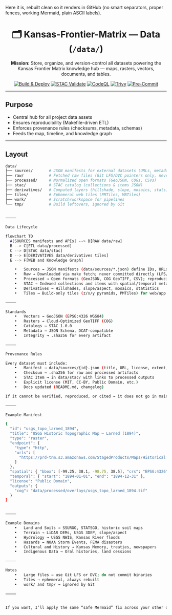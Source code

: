 Here it is, rebuilt clean so it renders in GitHub (no smart separators, proper fences, working Mermaid, plain ASCII labels).

<div align="center">

# 🗂️ Kansas-Frontier-Matrix — Data (`/data/`)

**Mission:** Store, organize, and version-control all datasets powering the  
Kansas Frontier Matrix knowledge hub — maps, rasters, vectors, documents, and tables.

[![Build & Deploy](https://github.com/bartytime4life/Kansas-Frontier-Matrix/actions/workflows/site.yml/badge.svg)](../.github/workflows/site.yml)
[![STAC Validate](https://github.com/bartytime4life/Kansas-Frontier-Matrix/actions/workflows/stac-validate.yml/badge.svg)](../.github/workflows/stac-validate.yml)
[![CodeQL](https://github.com/bartytime4life/Kansas-Frontier-Matrix/actions/workflows/codeql.yml/badge.svg)](../.github/workflows/codeql.yml)
[![Trivy](https://github.com/bartytime4life/Kansas-Frontier-Matrix/actions/workflows/trivy.yml/badge.svg)](../.github/workflows/trivy.yml)
[![Pre-Commit](https://github.com/bartytime4life/Kansas-Frontier-Matrix/actions/workflows/pre-commit.yml/badge.svg)](../.github/workflows/pre-commit.yml)

</div>

---

## Purpose

- Central hub for all project data assets  
- Ensures reproducibility (Makefile-driven ETL)  
- Enforces provenance rules (checksums, metadata, schemas)  
- Feeds the map, timeline, and knowledge graph

---

## Layout

```bash
data/
├── sources/       # JSON manifests for external datasets (URLs, metadata, licenses)
├── raw/           # Fetched raw files (Git LFS/DVC pointers only, never pushed)
├── processed/     # Normalized open formats (GeoJSON, COGs, CSVs)
├── stac/          # STAC catalog (collections & items JSON)
├── derivatives/   # Computed layers (hillshade, slope, mosaics, stats)
├── tiles/         # Ephemeral web tiles (PMTiles, MBTiles)
├── work/          # Scratch/workspace for pipelines
└── tmp/           # Build leftovers, ignored by Git


⸻

Data Lifecycle

flowchart TD
  A[SOURCES manifests and APIs] --> B[RAW data/raw]
  B --> C[ETL data/processed]
  C --> D[STAC data/stac]
  D --> E[DERIVATIVES data/derivatives tiles]
  E --> F[WEB and Knowledge Graph]

	•	Sources → JSON manifests (data/sources/*.json) define IDs, URLs, metadata
	•	Raw → Downloaded via make fetch; never committed directly (LFS/DVC pointers only)
	•	Processed → Open formats (GeoJSON, COG GeoTIFF, CSV); reproducible via ETL scripts
	•	STAC → Indexed collections and items with spatial/temporal metadata
	•	Derivatives → Hillshades, slope/aspect, mosaics, statistics
	•	Tiles → Build-only tiles (z/x/y pyramids, PMTiles) for web/app previews

⸻

Standards
	•	Vectors → GeoJSON (EPSG:4326 WGS84)
	•	Rasters → Cloud-Optimized GeoTIFF (COG)
	•	Catalogs → STAC 1.0.0
	•	Metadata → JSON Schema, DCAT-compatible
	•	Integrity → .sha256 for every artifact

⸻

Provenance Rules

Every dataset must include:
	•	Manifest → data/sources/{id}.json (title, URL, license, extent, temporal)
	•	Checksum → .sha256 for raw and processed artifacts
	•	STAC Item → in data/stac/ with links to processed outputs
	•	Explicit license (MIT, CC-BY, Public Domain, etc.)
	•	Docs updated (README.md, changelog)

If it cannot be verified, reproduced, or cited → it does not go in main/.

⸻

Example Manifest

{
  "id": "usgs_topo_larned_1894",
  "title": "USGS Historic Topographic Map — Larned (1894)",
  "type": "raster",
  "endpoint": {
    "type": "http",
    "urls": [
      "https://prd-tnm.s3.amazonaws.com/StagedProducts/Maps/HistoricalTopo/KS/Larned_1894.tif"
    ]
  },
  "spatial": { "bbox": [-99.25, 38.1, -98.75, 38.5], "crs": "EPSG:4326" },
  "temporal": { "start": "1894-01-01", "end": "1894-12-31" },
  "license": "Public Domain",
  "outputs": {
    "cog": "data/processed/overlays/usgs_topo_larned_1894.tif"
  }
}


⸻

Example Domains
	•	Land and Soils → SSURGO, STATSGO, historic soil maps
	•	Terrain → LiDAR DEMs, USGS 3DEP, slope/aspect
	•	Hydrology → USGS NWIS, Kansas River floods
	•	Hazards → NOAA Storm Events, FEMA disasters
	•	Cultural and History → Kansas Memory, treaties, newspapers
	•	Indigenous Data → Oral histories, land cessions

⸻

Notes
	•	Large files → use Git LFS or DVC; do not commit binaries
	•	Tiles → ephemeral, always rebuilt
	•	work/ and tmp/ → ignored by Git

⸻


If you want, I’ll apply the same “safe Mermaid” fix across your other docs so you don’t hit this again anywhere.
